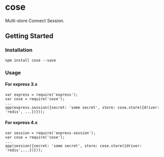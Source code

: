 cose
====

Multi-store Connect Session.

## Getting Started

### Installation

```
npm install cose --save
```

### Usage

#### For express 3.x
```
var express = require('express');
var cose = require('cose');
...
app(express.session({secret: 'some secret', store: cose.store({driver: 'redis', ...})}));
```

#### For express 4.x
```
var session = require('express-session');
var cose = require('cose');
...
app(session({secret: 'some secret', store: cose.store({driver: 'redis',...})}));
```